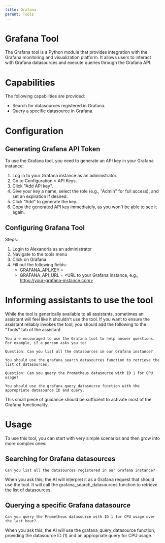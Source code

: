 ```yaml
---
title: Grafana
parent: Tools
---
```


# Grafana Tool

The Grafana tool is a Python module that provides integration with the Grafana monitoring and visualization platform. It allows users to interact with Grafana datasources and execute queries through the Grafana API.

# Capabilities

The following capabilities are provided:

* Search for datasources registered in Grafana.
* Query a specific datasource in Grafana.


# Configuration

## Generating Grafana API Token

To use the Grafana tool, you need to generate an API key in your Grafana instance:

1. Log in to your Grafana instance as an administrator.
1. Go to Configuration > API Keys.
1. Click "Add API key".
1. Give your key a name, select the role (e.g., "Admin" for full access), and set an expiration if desired.
1. Click "Add" to generate the key.
1. Copy the generated API key immediately, as you won't be able to see it again.

## Configuring Grafana Tool

Steps:

1. Login to Alexandria as an administrator
1. Navigate to the tools menu
1. Click on Grafana
1. Fill out the following fields:
    * GRAFANA_API_KEY =
    * GRAFANA_API_URL = <URL to your Grafana instance, e.g., https://your-grafana-instance.com>


# Informing assistants to use the tool

While the tool is generically available to all assistants, sometimes an assistant will feel like it shouldn't use the tool. If you want to ensure the assistant reliably invokes the tool, you should add the following to the "Tools" tab of the assistant:

```
You are encouraged to use the Grafana tool to help answer questions. For example, if a person asks you to:

Question: Can you list all the datasources in our Grafana instance?

You should use the grafana_search_datasources function to retrieve the list of datasources.

Question: Can you query the Prometheus datasource with ID 1 for CPU usage?

You should use the grafana_query_datasource function with the appropriate datasource ID and query.
```

This small piece of guidance should be sufficient to activate most of the Grafana functionality.

# Usage

To use this tool, you can start with very simple scenarios and then grow into more complex ones:

## Searching for Grafana datasources

```
Can you list all the datasources registered in our Grafana instance?
```

When you ask this, the AI will interpret it as a Grafana request that should use the tool. It will call the grafana_search_datasources function to retrieve the list of datasources.

## Querying a specific Grafana datasource

```
Can you query the Prometheus datasource with ID 1 for CPU usage over the last hour?
```

When you ask this, the AI will use the grafana_query_datasource function, providing the datasource ID (1) and an appropriate query for CPU usage.